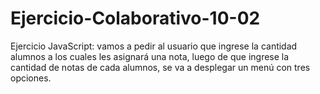 # Ejercicio-Colaborativo-10-02
Ejercicio JavaScript: vamos a pedir al usuario que ingrese la cantidad alumnos a los cuales les asignará una nota, luego de que ingrese la cantidad de notas de cada alumnos, se va a desplegar un menú con tres opciones.
